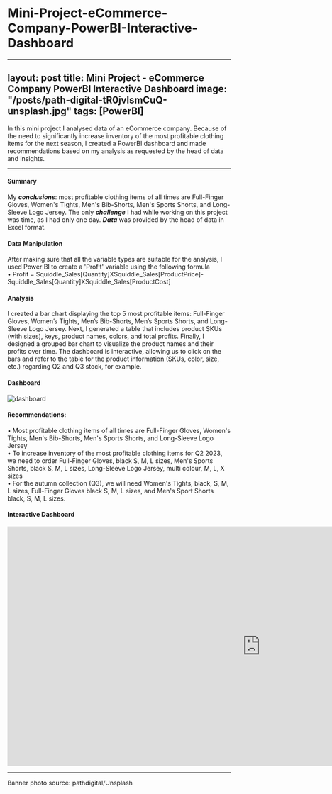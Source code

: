 # Mini-Project-eCommerce-Company-PowerBI-Interactive-Dashboard
---
layout: post
title: Mini Project - eCommerce Company PowerBI Interactive Dashboard 
image: "/posts/path-digital-tR0jvlsmCuQ-unsplash.jpg"
tags: [PowerBI]
---

In this mini project I analysed data of an eCommerce company. Because of the need to significantly increase inventory of the most profitable clothing items for the next season, I created a PowerBI dashboard and made recommendations based on my analysis as requested by the head of data and insights.

---

#### Summary
My ***conclusions***: most profitable clothing items of all times are Full-Finger Gloves, Women's Tights, Men's Bib-Shorts, Men's Sports Shorts, and Long-Sleeve Logo Jersey.
The only ***challenge*** I had while working on this project was time, as I had only one day. ***Data*** was provided by the head of data in Excel format. 

#### Data Manipulation
After making sure that all the variable types are suitable for the analysis, I used Power BI to create a 'Profit' variable using the following formula\
•	Profit = Squiddle_Sales[Quantity]XSquiddle_Sales[ProductPrice]-Squiddle_Sales[Quantity]XSquiddle_Sales[ProductCost] 

#### Analysis
I created a bar chart displaying the top 5 most profitable items: Full-Finger Gloves, Women’s Tights, Men’s Bib-Shorts, Men’s Sports Shorts, and Long-Sleeve Logo Jersey. Next, I generated a table that includes product SKUs (with sizes), keys, product names, colors, and total profits. Finally, I designed a grouped bar chart to visualize the product names and their profits over time. The dashboard is interactive, allowing us to click on the bars and refer to the table for the product information (SKUs, color, size, etc.) regarding Q2 and Q3 stock, for example.
#### Dashboard
![dashboard](/img/posts/dashboard2.png "dashboard") 

#### Recommendations:
• Most profitable clothing items of all times are Full-Finger Gloves, Women's Tights, Men's Bib-Shorts, Men's Sports Shorts, and Long-Sleeve Logo Jersey\
• To increase inventory of the most profitable clothing items for Q2 2023, we need to order Full-Finger Gloves, black S, M, L sizes, Men's Sports Shorts, black S, M, L sizes, Long-Sleeve Logo Jersey, multi colour, M, L, X sizes\
• For the autumn collection (Q3), we will need Women's Tights, black, S, M, L sizes, Full-Finger Gloves black S, M, L sizes, and Men's Sport Shorts black, S, M, L sizes.

#### Interactive Dashboard
<iframe title="Dashboard day project" width="1140" height="541.25" src="https://app.powerbi.com/reportEmbed?reportId=67ccd2f0-b1b4-4995-afdb-9f1a65317abd&autoAuth=true&ctid=15830474-cef0-4326-88db-96e5ab019d8a" frameborder="0" allowFullScreen="true"></iframe>

---
Banner photo source: pathdigital/Unsplash


